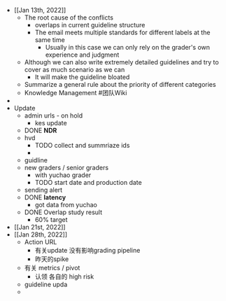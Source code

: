 - [[Jan 13th, 2022]]
	- The root cause of the conflicts
		- overlaps in current guideline structure
		- The email meets multiple standards for different labels at the same time
			- Usually in this case we can only rely on the grader's own experience and judgment
	- Although we can also write extremely detailed guidelines and try to cover as much scenario as we can
		- It will make the guideline bloated
	- Summarize a general rule about the priority of different categories
	- Knowledge Management #团队Wiki
-
- Update
	- admin urls - on hold
		- kes update
	- DONE **NDR**
	- hvd
		- TODO collect and summriaze ids
		-
	- guidline
	- new graders / senior graders
		- with yuchao grader
		- TODO start date and production date
	- sending alert
	- DONE **latency**
		- got data from yuchao
	- DONE Overlap study result
		- 60% target
- [[Jan 21st, 2022]]
- [[Jan 28th, 2022]]
	- Action URL
		- 有关update 没有影响grading pipeline
		- 昨天的spike
	- 有关 metrics / pivot
		- 认领 各自的 high risk
	- guideline upda
	-